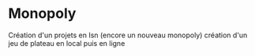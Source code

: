 # Monopoly
Création d'un projets en Isn (encore un nouveau monopoly)
création d'un jeu de plateau en local puis en ligne
